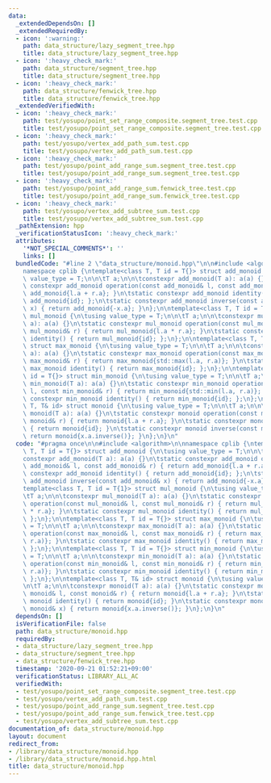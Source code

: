 ```yaml
---
data:
  _extendedDependsOn: []
  _extendedRequiredBy:
  - icon: ':warning:'
    path: data_structure/lazy_segment_tree.hpp
    title: data_structure/lazy_segment_tree.hpp
  - icon: ':heavy_check_mark:'
    path: data_structure/segment_tree.hpp
    title: data_structure/segment_tree.hpp
  - icon: ':heavy_check_mark:'
    path: data_structure/fenwick_tree.hpp
    title: data_structure/fenwick_tree.hpp
  _extendedVerifiedWith:
  - icon: ':heavy_check_mark:'
    path: test/yosupo/point_set_range_composite.segment_tree.test.cpp
    title: test/yosupo/point_set_range_composite.segment_tree.test.cpp
  - icon: ':heavy_check_mark:'
    path: test/yosupo/vertex_add_path_sum.test.cpp
    title: test/yosupo/vertex_add_path_sum.test.cpp
  - icon: ':heavy_check_mark:'
    path: test/yosupo/point_add_range_sum.segment_tree.test.cpp
    title: test/yosupo/point_add_range_sum.segment_tree.test.cpp
  - icon: ':heavy_check_mark:'
    path: test/yosupo/point_add_range_sum.fenwick_tree.test.cpp
    title: test/yosupo/point_add_range_sum.fenwick_tree.test.cpp
  - icon: ':heavy_check_mark:'
    path: test/yosupo/vertex_add_subtree_sum.test.cpp
    title: test/yosupo/vertex_add_subtree_sum.test.cpp
  _pathExtension: hpp
  _verificationStatusIcon: ':heavy_check_mark:'
  attributes:
    '*NOT_SPECIAL_COMMENTS*': ''
    links: []
  bundledCode: "#line 2 \"data_structure/monoid.hpp\"\n\n#include <algorithm>\n\n\
    namespace cplib {\ntemplate<class T, T id = T{}> struct add_monoid {\n\tusing\
    \ value_type = T;\n\n\tT a;\n\n\tconstexpr add_monoid(T a): a(a) {}\n\tstatic\
    \ constexpr add_monoid operation(const add_monoid& l, const add_monoid& r) { return\
    \ add_monoid{l.a + r.a}; }\n\tstatic constexpr add_monoid identity() { return\
    \ add_monoid{id}; };\n\tstatic constexpr add_monoid inverse(const add_monoid&\
    \ x) { return add_monoid{-x.a}; }\n};\n\ntemplate<class T, T id = T{1}> struct\
    \ mul_monoid {\n\tusing value_type = T;\n\n\tT a;\n\n\tconstexpr mul_monoid(T\
    \ a): a(a) {}\n\tstatic constexpr mul_monoid operation(const mul_monoid& l, const\
    \ mul_monoid& r) { return mul_monoid{l.a * r.a}; }\n\tstatic constexpr mul_monoid\
    \ identity() { return mul_monoid{id}; };\n};\n\ntemplate<class T, T id = T{}>\
    \ struct max_monoid {\n\tusing value_type = T;\n\n\tT a;\n\n\tconstexpr max_monoid(T\
    \ a): a(a) {}\n\tstatic constexpr max_monoid operation(const max_monoid& l, const\
    \ max_monoid& r) { return max_monoid{std::max(l.a, r.a)}; }\n\tstatic constexpr\
    \ max_monoid identity() { return max_monoid{id}; };\n};\n\ntemplate<class T, T\
    \ id = T{}> struct min_monoid {\n\tusing value_type = T;\n\n\tT a;\n\n\tconstexpr\
    \ min_monoid(T a): a(a) {}\n\tstatic constexpr min_monoid operation(const min_monoid&\
    \ l, const min_monoid& r) { return min_monoid{std::min(l.a, r.a)}; }\n\tstatic\
    \ constexpr min_monoid identity() { return min_monoid{id}; };\n};\n\ntemplate<class\
    \ T, T& id> struct monoid {\n\tusing value_type = T;\n\n\tT a;\n\n\tconstexpr\
    \ monoid(T a): a(a) {}\n\tstatic constexpr monoid operation(const monoid& l, const\
    \ monoid& r) { return monoid{l.a + r.a}; }\n\tstatic constexpr monoid identity()\
    \ { return monoid{id}; }\n\tstatic constexpr monoid inverse(const monoid& x) {\
    \ return monoid{x.a.inverse()}; }\n};\n}\n"
  code: "#pragma once\n\n#include <algorithm>\n\nnamespace cplib {\ntemplate<class\
    \ T, T id = T{}> struct add_monoid {\n\tusing value_type = T;\n\n\tT a;\n\n\t\
    constexpr add_monoid(T a): a(a) {}\n\tstatic constexpr add_monoid operation(const\
    \ add_monoid& l, const add_monoid& r) { return add_monoid{l.a + r.a}; }\n\tstatic\
    \ constexpr add_monoid identity() { return add_monoid{id}; };\n\tstatic constexpr\
    \ add_monoid inverse(const add_monoid& x) { return add_monoid{-x.a}; }\n};\n\n\
    template<class T, T id = T{1}> struct mul_monoid {\n\tusing value_type = T;\n\n\
    \tT a;\n\n\tconstexpr mul_monoid(T a): a(a) {}\n\tstatic constexpr mul_monoid\
    \ operation(const mul_monoid& l, const mul_monoid& r) { return mul_monoid{l.a\
    \ * r.a}; }\n\tstatic constexpr mul_monoid identity() { return mul_monoid{id};\
    \ };\n};\n\ntemplate<class T, T id = T{}> struct max_monoid {\n\tusing value_type\
    \ = T;\n\n\tT a;\n\n\tconstexpr max_monoid(T a): a(a) {}\n\tstatic constexpr max_monoid\
    \ operation(const max_monoid& l, const max_monoid& r) { return max_monoid{std::max(l.a,\
    \ r.a)}; }\n\tstatic constexpr max_monoid identity() { return max_monoid{id};\
    \ };\n};\n\ntemplate<class T, T id = T{}> struct min_monoid {\n\tusing value_type\
    \ = T;\n\n\tT a;\n\n\tconstexpr min_monoid(T a): a(a) {}\n\tstatic constexpr min_monoid\
    \ operation(const min_monoid& l, const min_monoid& r) { return min_monoid{std::min(l.a,\
    \ r.a)}; }\n\tstatic constexpr min_monoid identity() { return min_monoid{id};\
    \ };\n};\n\ntemplate<class T, T& id> struct monoid {\n\tusing value_type = T;\n\
    \n\tT a;\n\n\tconstexpr monoid(T a): a(a) {}\n\tstatic constexpr monoid operation(const\
    \ monoid& l, const monoid& r) { return monoid{l.a + r.a}; }\n\tstatic constexpr\
    \ monoid identity() { return monoid{id}; }\n\tstatic constexpr monoid inverse(const\
    \ monoid& x) { return monoid{x.a.inverse()}; }\n};\n}\n"
  dependsOn: []
  isVerificationFile: false
  path: data_structure/monoid.hpp
  requiredBy:
  - data_structure/lazy_segment_tree.hpp
  - data_structure/segment_tree.hpp
  - data_structure/fenwick_tree.hpp
  timestamp: '2020-09-21 01:52:21+09:00'
  verificationStatus: LIBRARY_ALL_AC
  verifiedWith:
  - test/yosupo/point_set_range_composite.segment_tree.test.cpp
  - test/yosupo/vertex_add_path_sum.test.cpp
  - test/yosupo/point_add_range_sum.segment_tree.test.cpp
  - test/yosupo/point_add_range_sum.fenwick_tree.test.cpp
  - test/yosupo/vertex_add_subtree_sum.test.cpp
documentation_of: data_structure/monoid.hpp
layout: document
redirect_from:
- /library/data_structure/monoid.hpp
- /library/data_structure/monoid.hpp.html
title: data_structure/monoid.hpp
---
```

